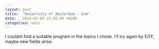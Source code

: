 ```yaml
---
layout: post
title:  "University of Amsterdam - UvA"
date:   2024-05-05 22:28:00 +0200
categories: unis
---
```


I couldnt find a suitable program in the topics I chose. I'll try again by EOY, maybe new fields arise.